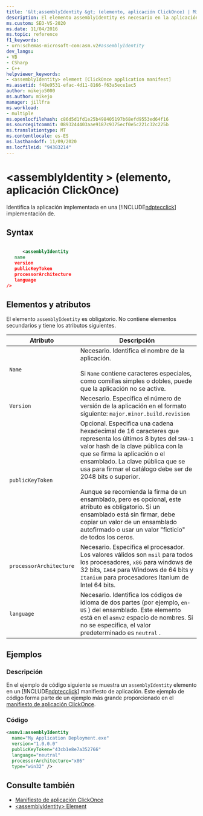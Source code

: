```yaml
---
title: '&lt;assemblyIdentity &gt; (elemento, aplicación ClickOnce) | Microsoft Docs'
description: El elemento assemblyIdentity es necesario en la aplicación ClickOnce. No contiene ningún elemento secundario y tiene atributos que se describen en este artículo.
ms.custom: SEO-VS-2020
ms.date: 11/04/2016
ms.topic: reference
f1_keywords:
- urn:schemas-microsoft-com:asm.v2#assemblyIdentity
dev_langs:
- VB
- CSharp
- C++
helpviewer_keywords:
- <assemblyIdentity> element [ClickOnce application manifest]
ms.assetid: f48e9531-efac-4d11-8166-f63a5ece1ac5
author: mikejo5000
ms.author: mikejo
manager: jillfra
ms.workload:
- multiple
ms.openlocfilehash: c86d5d1fd1e25b498405197b68efd9553ed64f16
ms.sourcegitcommit: 0893244403aae9187c9375ecf0e5c221c32c225b
ms.translationtype: MT
ms.contentlocale: es-ES
ms.lasthandoff: 11/09/2020
ms.locfileid: "94383214"
---
```

# <a name="ltassemblyidentitygt-element-clickonce-application"></a>&lt;assemblyIdentity &gt; (elemento, aplicación ClickOnce)
Identifica la aplicación implementada en una [!INCLUDE[ndptecclick](../deployment/includes/ndptecclick_md.md)] implementación de.

## <a name="syntax"></a>Syntax

```xml

      <assemblyIdentity
   name
   version
   publicKeyToken
   processorArchitecture
   language
/>
```

## <a name="elements-and-attributes"></a>Elementos y atributos
 El elemento `assemblyIdentity` es obligatorio. No contiene elementos secundarios y tiene los atributos siguientes.

|Atributo|Descripción|
|---------------|-----------------|
|`Name`|Necesario. Identifica el nombre de la aplicación.<br /><br /> Si `Name` contiene caracteres especiales, como comillas simples o dobles, puede que la aplicación no se active.|
|`Version`|Necesario. Especifica el número de versión de la aplicación en el formato siguiente: `major.minor.build.revision`|
|`publicKeyToken`|Opcional. Especifica una cadena hexadecimal de 16 caracteres que representa los últimos 8 bytes del `SHA-1` valor hash de la clave pública con la que se firma la aplicación o el ensamblado. La clave pública que se usa para firmar el catálogo debe ser de 2048 bits o superior.<br /><br /> Aunque se recomienda la firma de un ensamblado, pero es opcional, este atributo es obligatorio. Si un ensamblado está sin firmar, debe copiar un valor de un ensamblado autofirmado o usar un valor "ficticio" de todos los ceros.|
|`processorArchitecture`|Necesario. Especifica el procesador. Los valores válidos son `msil` para todos los procesadores, `x86` para windows de 32 bits, `IA64` para Windows de 64 bits y `Itanium` para procesadores Itanium de Intel 64 bits.|
|`language`|Necesario. Identifica los códigos de idioma de dos partes (por ejemplo, `en-US` ) del ensamblado. Este elemento está en el `asmv2` espacio de nombres. Si no se especifica, el valor predeterminado es `neutral` .|

## <a name="examples"></a>Ejemplos

### <a name="description"></a>Descripción
 En el ejemplo de código siguiente se muestra un `assemblyIdentity` elemento en un [!INCLUDE[ndptecclick](../deployment/includes/ndptecclick_md.md)] manifiesto de aplicación. Este ejemplo de código forma parte de un ejemplo más grande proporcionado en el [manifiesto de aplicación ClickOnce](../deployment/clickonce-application-manifest.md).

### <a name="code"></a>Código

```xml
<asmv1:assemblyIdentity
  name="My Application Deployment.exe"
  version="1.0.0.0"
  publicKeyToken="43cb1e8e7a352766"
  language="neutral"
  processorArchitecture="x86"
  type="win32" />
```

## <a name="see-also"></a>Consulte también
- [Manifiesto de aplicación ClickOnce](../deployment/clickonce-application-manifest.md)
- [\<assemblyIdentity> Element](../deployment/assemblyidentity-element-clickonce-deployment.md)